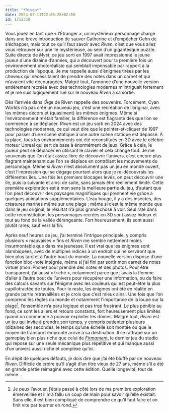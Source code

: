 ```yaml
---
title: "*Riven*"
date: 2024-07-11T22:05:28+02:00
id: 1712350
---
```


Vous jouez en tant que « l’Étranger », un mystérieux personnage chargé dans une brève introduction de sauver Catherine et d’empêcher Gehn de s’échapper, mais tout ce qu’il faut savoir avec *Riven*, c’est que vous allez vous retrouver sur une île mystérieuse, au sein d’un gigantesque puzzle. Suite directe de *Myst*, ce jeu sorti en 1997 avait impressionné le jeune joueur d’une dizaine d’années, qui a découvert pour la première fois un environnement photoréaliste qui semblait impensable par rapport à la production de l’époque. Je me rappelle aussi d’énigmes tirées par les cheveux qui nécessitaient de prendre des notes dans un carnet et qui m’avaient vite découragées. Malgré tout, l’annonce d’une nouvelle version entièrement recréée avec des technologies modernes m’intriguait fortement et je me suis logiquement rué sur le nouveau *Riven* à sa sortie.

Dès l’arrivée dans l’Âge de Riven rappelle des souvenirs. Forcément, Cyan Worlds n’a pas créé un nouveau jeu, c’est une recréation de l’original, avec les mêmes décors et (quasiment) les mêmes énigmes. Même si l’environnement m’était familier, la différence est flagrante dès que l’on se commence à se déplacer. *Riven* est un jeu sorti en 2024 avec des technologies modernes, ce qui veut dire que le pointer-et-cliquer de 1997 pour passer d’une scène statique à une autre scène statique est dépassé. À la place, tous les environnements ont été reconstitués en 3D avec le célèbre moteur Unreal qui sert de base à énormément de jeux. Grâce à cela, le joueur peut se déplacer en utilisant le clavier et cela change tout. Je me souvenais que l’on était assez libre de découvrir l’univers, c’est encore plus flagrant maintenant que l’on se déplace en contrôlant les mouvements du personnage. Même si *Riven* n’est absolument pas un jeu en monde ouvert, c’est l’impression qui se dégage pourtant alors que je re-découvrais les différentes îles. Une fois les premiers blocages levés, on peut découvrir une île, puis la suivante et ainsi de suite, sans jamais être réellement limité. Cette première exploration est à mon sens la meilleure partie du jeu, d’autant que l’on peut découvrir des paysages magnifiques qui prennent vie grâce à quelques animations supplémentaires. L’eau bouge, il y a des insectes, des créatures marines même sur une plage : même si c’est le même monde que dans le jeu original, le résultat n’a plus grand-chose à voir. Seul raté dans cette reconstitution, les personnages recréés en 3D sont assez hideux et tout au fond de la vallée dérangeante. Fort heureusement, ils sont aussi plutôt rares, sauf vers la fin.

Après neuf heures de jeu, j’ai terminé l’intrigue principale, y compris plusieurs « mauvaises » fins et *Riven* me semble nettement moins insurmontable que dans ma jeunesse. Il est vrai que les énigmes sont alambiquées, avec de multiples indices à un endroit qui ne serviront que bien plus tard et à l’autre bout du monde. La nouvelle version dispose d’une fonction bloc-note intégrée, même si j’ai fini par sortir mon carnet de notes virtuel (mon iPhone) pour prendre des notes et des photos. Pour être transparent, j’ai aussi « triché », notamment parce que j’avais la flemme d’aller à l’autre bout de l’univers pour récupérer une information, ou de faire des calculs savants sur l’énigme avec les couleurs qui est peut-être la plus capillotractée de toutes. Pour le reste, les énigmes ont été en réalité en grande partie retravaillées et je crois que c’est mieux ainsi. Une fois que l’on comprend les règles du monde et notamment l’importance de la loupe sur la plage[^1], l’ensemble m’a paru logique et pas trop frustrant. Le plus pénible au fond, ce sont les allers et retours constants, fort heureusement plus limités quand on commence à pouvoir exploiter les dômes. Malgré tout, *Riven* est un jeu qui invite à prendre son temps, y compris patienter plusieurs (dizaines de) secondes, le temps qu’une échelle soit montée ou que le moyen de transport emprunté arrive à sa destination. Il se rattrape sur un gameplay bien plus riche que celui de [*Firmament*](https://nicolasfurno.fr/jeu-video/firmament/), le dernier jeu du studio qui repose sur une seule mécanique plus répétitive et qui manque aussi d’un univers aussi riche et complexe qu’ici. 

En dépit de quelques défauts, je dois dire que j’ai été bluffé par ce nouveau *Riven*. Difficile de croire qu’il s’agit d’un titre vieux de 27 ans, même s’il a été en grande partie réimaginé avec cette édition. Quelle longévité, tout de même…

[^1]:Je peux l’avouer, j’étais passé à côté lors de ma première exploration émerveillée et il m’a fallu un coup de main pour savoir qu’elle existait. Sans elle, il est bien compliqué de comprendre ce qu’il faut faire et on finit vite par tourner en rond. 

